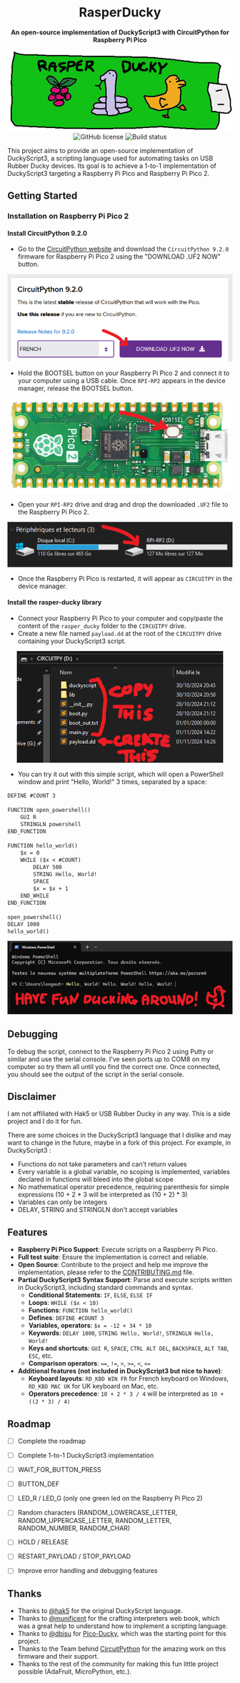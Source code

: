 <h1 align="center">
  RasperDucky
</h1>

<p align="center">
  <strong>An open-source implementation of DuckyScript3 with CircuitPython for Raspberry Pi Pico</strong>
</p>

<div align="center">
  <img src="docs/img/rasper-ducky-logo.png" alt="RasperDucky Logo">
</div>

<div align="center">
  <img alt="GitHub license" src="https://img.shields.io/github/license/leogout/rasper-ducky">
  <img alt="Build status" src="https://img.shields.io/github/actions/workflow/status/leogout/rasper-ducky/ci.yml">
</div>

This project aims to provide an open-source implementation of DuckyScript3, a scripting language used for automating tasks on USB Rubber Ducky devices. Its goal is to achieve a 1-to-1 implementation of DuckyScript3 targeting a Raspberry Pi Pico and Raspberry Pi Pico 2.

## Getting Started

### Installation on Raspberry Pi Pico 2
#### Install CircuitPython 9.2.0
- Go to the [CircuitPython website](https://circuitpython.org/board/raspberry_pi_pico/) and download the `CircuitPython 9.2.0` firmware for Raspberry Pi Pico 2 using the "DOWNLOAD .UF2 NOW" button.
<p align="center">
  <img src="docs/img/tuto-download-circuitpy.png" alt="Download CircuitPython">
</p>

- Hold the BOOTSEL button on your Raspberry Pi Pico 2 and connect it to your computer using a USB cable. Once `RPI-RP2` appears in the device manager, release the BOOTSEL button.
<p align="center">
  <img src="docs/img/tuto-bootsel.png" alt="Hold BOOTSEL and connect">
</p>

- Open your `RPI-RP2` drive and drag and drop the downloaded `.UF2` file to the Raspberry Pi Pico 2.
<p align="center">
  <img src="docs/img/tuto-rpi-rp2.png" alt="RPI-RP2 drive">
</p>

- Once the Raspberry Pi Pico is restarted, it will appear as `CIRCUITPY` in the device manager.

#### Install the rasper-ducky library
- Connect your Raspberry Pi Pico to your computer and copy/paste the content of the `rasper_ducky` folder to the `CIRCUITPY` drive.
- Create a new file named `payload.dd` at the root of the `CIRCUITPY` drive containing your DuckyScript3 script.
<p align="center">
  <img src="docs/img/tuto-add-files-to-pico.png" alt="Add files to Pico">
</p>

- You can try it out with this simple script, which will open a PowerShell window and print "Hello, World!" 3 times, separated by a space:
```plaintext
DEFINE #COUNT 3

FUNCTION open_powershell()
	GUI R
	STRINGLN powershell
END_FUNCTION

FUNCTION hello_world()
	$x = 0
	WHILE ($x < #COUNT)
	    DELAY 500
		STRING Hello, World!
        SPACE
		$x = $x + 1
	END_WHILE
END_FUNCTION

open_powershell()
DELAY 1000
hello_world()
```
<p align="center">
  <img src="docs/img/tuto-have-fun.png" alt="Have fun">
</p>


## Debugging

To debug the script, connect to the Raspberry Pi Pico 2 using Putty or similar and use the serial console. I've seen ports up to COM8 on my computer so try them all until you find the correct one.
Once connected, you should see the output of the script in the serial console.


## Disclaimer
I am not affiliated with Hak5 or USB Rubber Ducky in any way. This is a side project and I do it for fun. 

There are some choices in the DuckyScript3 language that I dislike and may want to change in the future, maybe in a fork of this project. For example, in DuckyScript3 :
- Functions do not take parameters and can't return values
- Every variable is a global variable, no scoping is implemented, variables declared in functions will bleed into the global scope
- No mathematical operator precedence, requiring parenthesis for simple expressions (10 + 2 * 3 will be interpreted as (10 + 2) * 3)
- Variables can only be integers
- DELAY, STRING and STRINGLN don't accept variables

## Features
- **Raspberry Pi Pico Support**: Execute scripts on a Raspberry Pi Pico.
- **Full test suite**: Ensure the implementation is correct and reliable.
- **Open Source**: Contribute to the project and help me improve the implementation, please refer to the [CONTRIBUTING.md](CONTRIBUTING.md) file.
- **Partial DuckyScript3 Syntax Support**: Parse and execute scripts written in DuckyScript3, including standard commands and syntax.
  - **Conditional Statements**: `IF`, `ELSE`, `ELSE IF`
  - **Loops**: `WHILE ($x < 10)`
  - **Functions**: `FUNCTION hello_world()`
  - **Defines**: `DEFINE #COUNT 3`
  - **Variables, operators**: `$x = -12 + 34 * 10`
  - **Keywords**: `DELAY 1000`, `STRING Hello, World!`, `STRINGLN Hello, World!`
  - **Keys and shortcuts**: `GUI R`, `SPACE`, `CTRL ALT DEL`, `BACKSPACE`, `ALT TAB`, `ESC`, etc.
  - **Comparison operators**: `==`, `!=`, `>`, `>=`, `<`, `<=`
- **Additional features (not included in DuckyScript3 but nice to have)**:
  - **Keyboard layouts**: `RD_KBD WIN FR` for French keyboard on Windows, `RD_KBD MAC UK` for UK keyboard on Mac, etc.
  - **Operators precedence**: `10 + 2 * 3 / 4` will be interpreted as `10 + ((2 * 3) / 4)`


## Roadmap

- [ ] Complete the roadmap
- [ ] Complete 1-to-1 DuckyScript3 implementation
 - [ ] WAIT_FOR_BUTTON_PRESS
 - [ ] BUTTON_DEF
 - [ ] LED_R / LED_G (only one green led on the Raspberry Pi Pico 2)
 - [ ] Random characters (RANDOM_LOWERCASE_LETTER, RANDOM_UPPERCASE_LETTER, RANDOM_LETTER, RANDOM_NUMBER, RANDOM_CHAR)
 - [ ] HOLD / RELEASE
 - [ ] RESTART_PAYLOAD / STOP_PAYLOAD
- [ ] Improve error handling and debugging features


## Thanks

- Thanks to [@hak5](https://github.com/hak5) for the original DuckyScript language.
- Thanks to [@munificent](https://github.com/munificent) for the crafting interpreters web book, which was a great help to understand how to implement a scripting language.
- Thanks to [@dbisu](https://github.com/dbisu) for [Pico-Ducky](https://github.com/dbisu/pico-ducky), which was the starting point for this project.
- Thanks to the Team behind [CircuitPython](https://github.com/adafruit/circuitpython) for the amazing work on this firmware and their support.
- Thanks to the rest of the community for making this fun little project possible (AdaFruit, MicroPython, etc.).
